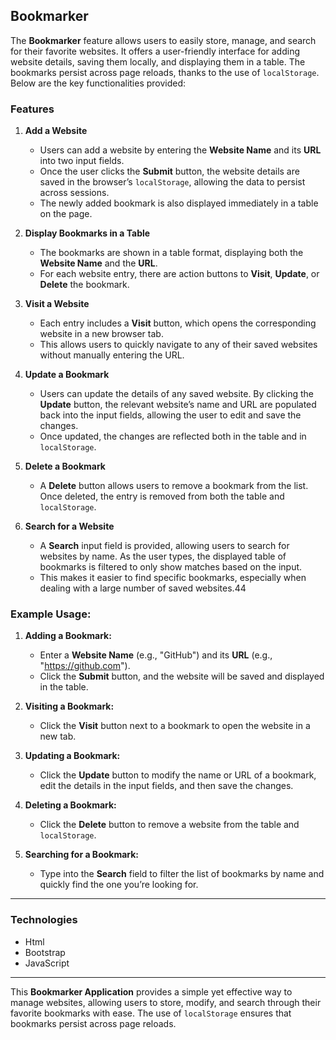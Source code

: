 ## Bookmarker 

The **Bookmarker** feature allows users to easily store, manage, and search for their favorite websites. It offers a user-friendly interface for adding website details, saving them locally, and displaying them in a table. The bookmarks persist across page reloads, thanks to the use of `localStorage`. Below are the key functionalities provided:

### Features

1. **Add a Website**
   - Users can add a website by entering the **Website Name** and its **URL** into two input fields.
   - Once the user clicks the **Submit** button, the website details are saved in the browser’s `localStorage`, allowing the data to persist across sessions.
   - The newly added bookmark is also displayed immediately in a table on the page.

2. **Display Bookmarks in a Table**
   - The bookmarks are shown in a table format, displaying both the **Website Name** and the **URL**.
   - For each website entry, there are action buttons to **Visit**, **Update**, or **Delete** the bookmark.

3. **Visit a Website**
   - Each entry includes a **Visit** button, which opens the corresponding website in a new browser tab.
   - This allows users to quickly navigate to any of their saved websites without manually entering the URL.

4. **Update a Bookmark**
   - Users can update the details of any saved website. By clicking the **Update** button, the relevant website’s name and URL are populated back into the input fields, allowing the user to edit and save the changes.
   - Once updated, the changes are reflected both in the table and in `localStorage`.

5. **Delete a Bookmark**
   - A **Delete** button allows users to remove a bookmark from the list. Once deleted, the entry is removed from both the table and `localStorage`.

6. **Search for a Website**
   - A **Search** input field is provided, allowing users to search for websites by name. As the user types, the displayed table of bookmarks is filtered to only show matches based on the input.
   - This makes it easier to find specific bookmarks, especially when dealing with a large number of saved websites.44

  

### Example Usage:

1. **Adding a Bookmark:**
   - Enter a **Website Name** (e.g., "GitHub") and its **URL** (e.g., "https://github.com").
   - Click the **Submit** button, and the website will be saved and displayed in the table.

2. **Visiting a Bookmark:**
   - Click the **Visit** button next to a bookmark to open the website in a new tab.

3. **Updating a Bookmark:**
   - Click the **Update** button to modify the name or URL of a bookmark, edit the details in the input fields, and then save the changes.

4. **Deleting a Bookmark:**
   - Click the **Delete** button to remove a website from the table and `localStorage`.

5. **Searching for a Bookmark:**
   - Type into the **Search** field to filter the list of bookmarks by name and quickly find the one you’re looking for.

---

### Technologies
- Html
- Bootstrap 
- JavaScript 

---
This **Bookmarker Application** provides a simple yet effective way to manage websites, allowing users to store, modify, and search through their favorite bookmarks with ease. The use of `localStorage` ensures that bookmarks persist across page reloads.

